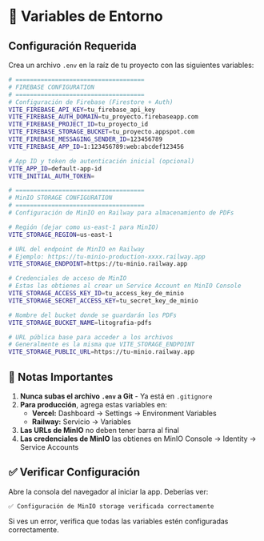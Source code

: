 # 🔐 Variables de Entorno

## Configuración Requerida

Crea un archivo `.env` en la raíz de tu proyecto con las siguientes variables:

```bash
# ====================================
# FIREBASE CONFIGURATION
# ====================================
# Configuración de Firebase (Firestore + Auth)
VITE_FIREBASE_API_KEY=tu_firebase_api_key
VITE_FIREBASE_AUTH_DOMAIN=tu_proyecto.firebaseapp.com
VITE_FIREBASE_PROJECT_ID=tu_proyecto_id
VITE_FIREBASE_STORAGE_BUCKET=tu_proyecto.appspot.com
VITE_FIREBASE_MESSAGING_SENDER_ID=123456789
VITE_FIREBASE_APP_ID=1:123456789:web:abcdef123456

# App ID y token de autenticación inicial (opcional)
VITE_APP_ID=default-app-id
VITE_INITIAL_AUTH_TOKEN=

# ====================================
# MinIO STORAGE CONFIGURATION
# ====================================
# Configuración de MinIO en Railway para almacenamiento de PDFs

# Región (dejar como us-east-1 para MinIO)
VITE_STORAGE_REGION=us-east-1

# URL del endpoint de MinIO en Railway
# Ejemplo: https://tu-minio-production-xxxx.railway.app
VITE_STORAGE_ENDPOINT=https://tu-minio.railway.app

# Credenciales de acceso de MinIO
# Estas las obtienes al crear un Service Account en MinIO Console
VITE_STORAGE_ACCESS_KEY_ID=tu_access_key_de_minio
VITE_STORAGE_SECRET_ACCESS_KEY=tu_secret_key_de_minio

# Nombre del bucket donde se guardarán los PDFs
VITE_STORAGE_BUCKET_NAME=litografia-pdfs

# URL pública base para acceder a los archivos
# Generalmente es la misma que VITE_STORAGE_ENDPOINT
VITE_STORAGE_PUBLIC_URL=https://tu-minio.railway.app
```

## 📝 Notas Importantes

1. **Nunca subas el archivo `.env` a Git** - Ya está en `.gitignore`
2. **Para producción**, agrega estas variables en:
   - **Vercel:** Dashboard → Settings → Environment Variables
   - **Railway:** Servicio → Variables
3. **Las URLs de MinIO** no deben tener barra al final
4. **Las credenciales de MinIO** las obtienes en MinIO Console → Identity → Service Accounts

## ✅ Verificar Configuración

Abre la consola del navegador al iniciar la app. Deberías ver:

```
✅ Configuración de MinIO storage verificada correctamente
```

Si ves un error, verifica que todas las variables estén configuradas correctamente.
